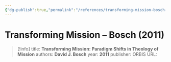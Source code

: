 ```yaml
---
{"dg-publish":true,"permalink":"/references/transforming-mission-bosch-2011/"}
---
```



# Transforming Mission – Bosch (2011)

> [!info]
> title: **Transforming Mission: Paradigm Shifts in Theology of Mission**
> authors: **David J. Bosch**
> year: **2011**
> publisher: ORBIS
> URL: 


